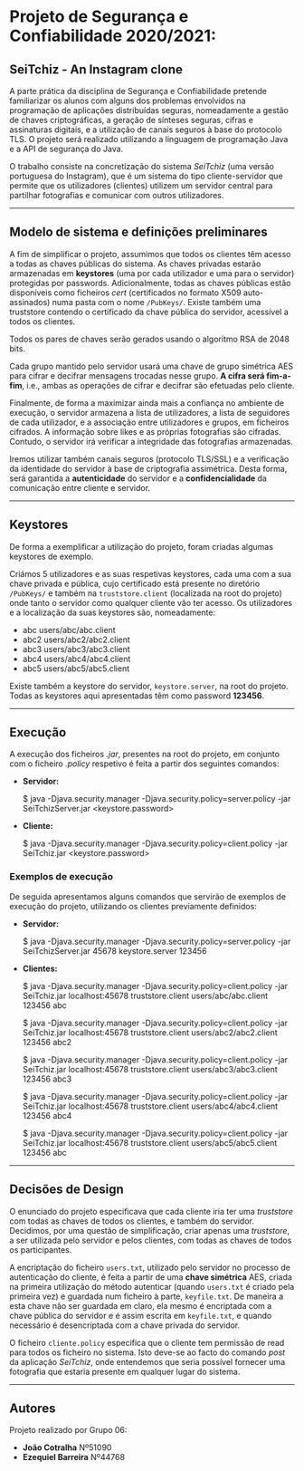 # Projeto de Segurança e Confiabilidade 2020/2021:
## SeiTchiz - An Instagram clone

A parte prática da disciplina de Segurança e Confiabilidade pretende familiarizar os alunos com alguns dos  problemas  envolvidos  na  programação  de  aplicações  distribuídas  seguras,  nomeadamente  a gestão  de  chaves  criptográficas,  a  geração  de  sínteses  seguras,  cifras  e  assinaturas  digitais,  e  a utilização de canais seguros à base do protocolo TLS. O projeto será realizado utilizando a linguagem de programação Java e a API de segurança do Java.

O trabalho consiste na concretização do sistema *SeiTchiz* (uma versão portuguesa do Instagram), que é um sistema do tipo cliente-servidor que permite que os utilizadores (clientes) utilizem um servidor central para partilhar fotografias e comunicar com outros utilizadores.

---

## Modelo de sistema e definições preliminares

A fim de simplificar o projeto, assumimos que todos os clientes têm  acesso a todas as chaves públicas do sistema. As chaves privadas  estarão armazenadas em **keystores** (uma por cada utilizador e uma para o servidor) protegidas por passwords. Adicionalmente, todas as   chaves  públicas estão disponíveis como ficheiros *cert* (certificados  no formato X509 auto-assinados) numa pasta com o nome `/PubKeys/`. Existe também uma truststore contendo o certificado da chave pública do servidor, acessível a todos os clientes.

Todos os pares de chaves serão gerados usando o algoritmo RSA de 2048 bits.

Cada grupo mantido pelo servidor usará  uma chave  de grupo simétrica AES para cifrar e decifrar mensagens trocadas nesse grupo. **A cifra será fim-a-fim**, i.e., ambas as operações de cifrar e decifrar são efetuadas pelo cliente.

Finalmente, de forma a maximizar ainda mais a confiança no ambiente de execução, o servidor armazena a lista de  utilizadores, a lista de seguidores de cada utilizador, e a  associação entre utilizadores e grupos, em ficheiros cifrados. A informação sobre likes e as próprias fotografias são cifradas. Contudo, o  servidor irá verificar a integridade das fotografias armazenadas.

Iremos utilizar também canais seguros (protocolo TLS/SSL) e a verificação da identidade do servidor à base de criptografia assimétrica. Desta forma, será garantida a **autenticidade** do servidor e a **confidencialidade** da comunicação entre cliente e servidor.

---

## Keystores

De forma a exemplificar a utilização do projeto, foram criadas algumas keystores de exemplo.

Criámos 5 utilizadores e as suas respetivas keystores, cada uma com a sua chave privada e pública, cujo certificado está presente no diretório `/PubKeys/` e também na `truststore.client` (localizada na root do projeto) onde tanto o servidor como qualquer cliente vão ter acesso. Os utilizadores e a localização da suas keystores são, nomeadamente:
- abc users/abc/abc.client
- abc2 users/abc2/abc2.client
- abc3 users/abc3/abc3.client
- abc4 users/abc4/abc4.client
- abc5 users/abc5/abc5.client

Existe também a keystore do servidor, `keystore.server`, na root do projeto. Todas as keystores aqui apresentadas têm como password **123456**.

---

## Execução

A execução dos ficheiros *.jar*, presentes na root do projeto, em conjunto com o ficheiro *.policy* respetivo é feita a partir dos seguintes comandos:

- **Servidor:**
  
  $ java -Djava.security.manager -Djava.security.policy=server.policy -jar SeiTchizServer.jar <porto><keystore><keystore.password>

- **Cliente:**
  
  $ java -Djava.security.manager -Djava.security.policy=client.policy -jar SeiTchiz.jar <serverAddress> <truststore> <keystore> <keystore.password> <ClientID>

### Exemplos de execução

De seguida apresentamos alguns comandos que servirão de exemplos de execução do projeto, utilizando os clientes previamente definidos:

- **Servidor:** 
  
  $ java -Djava.security.manager -Djava.security.policy=server.policy -jar SeiTchizServer.jar 45678 keystore.server 123456

- **Clientes:** 
  
  $ java -Djava.security.manager -Djava.security.policy=client.policy -jar SeiTchiz.jar localhost:45678 truststore.client users/abc/abc.client 123456 abc

  $ java -Djava.security.manager -Djava.security.policy=client.policy -jar SeiTchiz.jar localhost:45678 truststore.client users/abc2/abc2.client 123456 abc2

  $ java -Djava.security.manager -Djava.security.policy=client.policy -jar SeiTchiz.jar localhost:45678 truststore.client users/abc3/abc3.client 123456 abc3

  $ java -Djava.security.manager -Djava.security.policy=client.policy -jar SeiTchiz.jar localhost:45678 truststore.client users/abc4/abc4.client 123456 abc4

  $ java -Djava.security.manager -Djava.security.policy=client.policy -jar SeiTchiz.jar localhost:45678 truststore.client users/abc5/abc5.client 123456 abc

---

## Decisões de Design

O enunciado do projeto especificava que cada cliente iria ter uma *truststore* com todas as chaves de todos os clientes, e também do servidor. Decidimos, por uma questão de simplificação, criar apenas uma *truststore*, a ser utilizada pelo servidor e pelos clientes, com todas as chaves de todos os participantes.

A encriptação do ficheiro `users.txt`, utilizado pelo servidor no processo de autenticação do cliente, é feita a partir de uma **chave simétrica** AES, criada na primeira utilização do método autenticar (quando `users.txt` é criado pela primeira vez) e guardada num ficheiro à parte, `keyfile.txt`. De maneira a esta chave não ser guardada em claro, ela mesmo é encriptada com a chave pública do servidor e é assim escrita em `keyfile.txt`, e quando necessário é desencriptada com a chave privada do servidor.

O ficheiro `cliente.policy` especifica que o cliente tem permissão de read para todos os ficheiro no sistema. Isto deve-se ao facto do comando *post* da aplicação *SeiTchiz*, onde entendemos que seria possível fornecer uma fotografia que estaria presente em qualquer lugar do sistema.
  
---

## Autores

Projeto realizado por Grupo 06:

- **João Cotralha** Nº51090
- **Ezequiel Barreira** Nº44768
